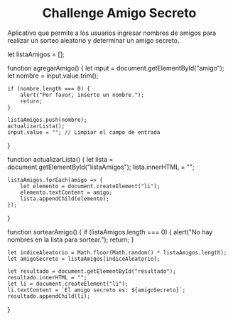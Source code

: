 <h1 align="center"> Challenge Amigo Secreto </h1>

Aplicativo que permite a los usuarios ingresar nombres de amigos para realizar un sorteo aleatorio y determinar un amigo secreto.

let listaAmigos = [];

function agregarAmigo() {
    let input = document.getElementById("amigo");
    let nombre = input.value.trim();

    if (nombre.length === 0) {
        alert("Por favor, inserte un nombre.");
        return;
    }

    listaAmigos.push(nombre);
    actualizarLista();
    input.value = ""; // Limpiar el campo de entrada
}

function actualizarLista() {
    let lista = document.getElementById("listaAmigos");
    lista.innerHTML = "";

    listaAmigos.forEach(amigo => {
        let elemento = document.createElement("li");
        elemento.textContent = amigo;
        lista.appendChild(elemento);
    });
}

function sortearAmigo() {
    if (listaAmigos.length === 0) {
        alert("No hay nombres en la lista para sortear.");
        return;
    }
    
    let indiceAleatorio = Math.floor(Math.random() * listaAmigos.length);
    let amigoSecreto = listaAmigos[indiceAleatorio];
    
    let resultado = document.getElementById("resultado");
    resultado.innerHTML = "";
    let li = document.createElement("li");
    li.textContent = `El amigo secreto es: ${amigoSecreto}`;
    resultado.appendChild(li);
}
